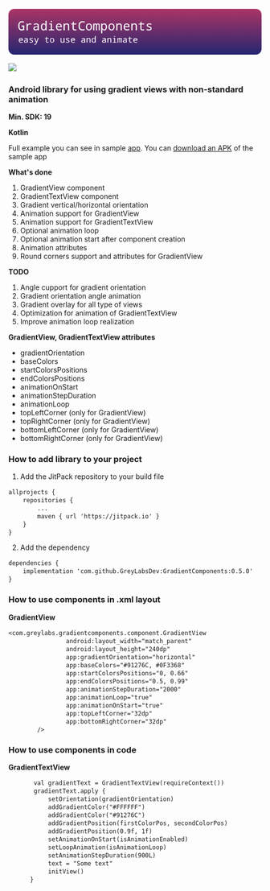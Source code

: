 ![screenshoot](https://github.com/GreyLabsDev/GradientComponents/blob/master/gradient_components_logo_round_corners.png)

[![](https://jitpack.io/v/GreyLabsDev/GradientComponents.svg)](https://jitpack.io/#GreyLabsDev/GradientComponents)

### Android library for using gradient views with non-standard animation
**Min. SDK: 19**

**Kotlin**

Full example you can see in sample [app](https://github.com/GreyLabsDev/GradientComponents/tree/master/app).
You can [download an APK](https://github.com/GreyLabsDev/GradientComponents/blob/master/sample.apk) of the sample app

**What's done**
1. GradientView component
2. GradientTextView component
3. Gradient vertical/horizontal orientation
4. Animation support for GradientView
5. Animation support for GradientTextView
6. Optional animation loop
7. Optional animation start after component creation
8. Animation attributes
9. Round corners support and attributes for GradientView

**TODO**
1. Angle cupport for gradient orientation
2. Gradient orientation angle animation
3. Gradient overlay for all type of views
4. Optimization for animation of GradientTextView
5. Improve animation loop realization

**GradientView, GradientTextView attributes**
 - gradientOrientation
 - baseColors
 - startColorsPositions
 - endColorsPositions
 - animationOnStart
 - animationStepDuration
 - animationLoop
 - topLeftCorner (only for GradientView)
 - topRightCorner (only for GradientView)
 - bottomLeftCorner (only for GradientView)
 - bottomRightCorner (only for GradientView)

### How to add library to your project

1. Add the JitPack repository to your build file
```
allprojects {
	repositories {
		...
		maven { url 'https://jitpack.io' }
	}
}
```
2. Add the dependency 
```
dependencies {
	implementation 'com.github.GreyLabsDev:GradientComponents:0.5.0'
}
```

### How to use components in .xml layout
**GradientView**
```
<com.greylabs.gradientcomponents.component.GradientView
                android:layout_width="match_parent"
                android:layout_height="240dp"
                app:gradientOrientation="horizontal"
                app:baseColors="#91276C, #0F3368"
                app:startColorsPositions="0, 0.66"
                app:endColorsPositions="0.5, 0.99"
                app:animationStepDuration="2000"
                app:animationLoop="true"
                app:animationOnStart="true"
                app:topLeftCorner="32dp"
                app:bottomRightCorner="32dp"
        />
```

### How to use components in code
**GradientTextView**
```
       val gradientText = GradientTextView(requireContext())
       gradientText.apply {
           setOrientation(gradientOrientation)
           addGradientColor("#FFFFFF")
           addGradientColor("#91276C")
           addGradientPosition(firstColorPos, secondColorPos)
           addGradientPosition(0.9f, 1f)
           setAnimationOnStart(isAnimationEnabled)
           setLoopAnimation(isAnimationLoop)
           setAnimationStepDuration(900L)
           text = "Some text"
           initView()
      }
```
